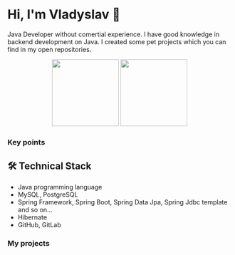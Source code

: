 # Hi, I'm Vladyslav 👋
Java Developer without comertial experience. I have good knowledge in backend development on Java. I created some pet projects which you can find in my open repositories.

<p align = 'center'>
 <a href="https://github-readme-stats.vercel.app/api?username=vpoltavets02&show_icons=true&count_private=true"><img height=150 src="https://github-readme-stats.vercel.app/api?username=vpoltavets02&show_icons=true&count_private=true" /></a>
<img height=150 src="https://github-readme-stats.vercel.app/api/top-langs/?username=vpoltavets02&layout=compact" />
 </p>

### Key points

## 🛠 Technical Stack
* Java programming language
* MySQL, PostgreSQL
* Spring Framework, Spring Boot, Spring Data Jpa, Spring Jdbc template and so on...
*  Hibernate
*  GitHub, GitLab

### My projects
